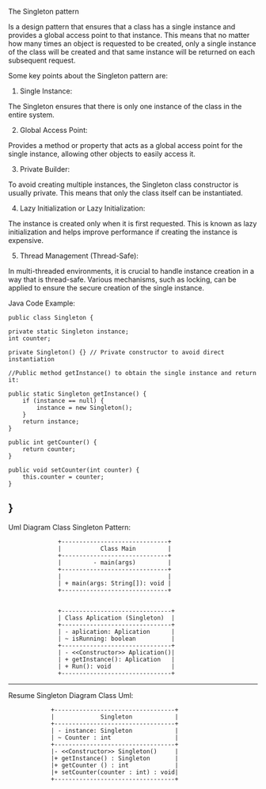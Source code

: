 The Singleton pattern 

Is a design pattern that ensures that a class has a single instance and provides a global access point
to that instance. This means that no matter how many times an object is requested to be created, only a
single instance of the class will be created and that same instance will be returned on each subsequent
request.

Some key points about the Singleton pattern are:

1. Single Instance:

The Singleton ensures that there is only one instance of the class in the entire system.

2. Global Access Point:

Provides a method or property that acts as a global access point for the single instance, allowing 
other objects to easily access it.

3. Private Builder:

To avoid creating multiple instances, the Singleton class constructor is usually private. 
This means that only the class itself can be instantiated.

4. Lazy Initialization or Lazy Initialization:

The instance is created only when it is first requested. This is known as lazy initialization and 
helps improve performance if creating the instance is expensive.

5. Thread Management (Thread-Safe):

In multi-threaded environments, it is crucial to handle instance creation in a way that is thread-safe.
Various mechanisms, such as locking, can be applied to ensure the secure creation of the single instance.

Java Code Example:

    public class Singleton {

    private static Singleton instance;
    int counter;

    private Singleton() {} // Private constructor to avoid direct instantiation

    //Public method getInstance() to obtain the single instance and return it:

    public static Singleton getInstance() {
        if (instance == null) {
            instance = new Singleton();
        }
        return instance;
    }

    public int getCounter() {
        return counter;
    }

    public void setCounter(int counter) {
        this.counter = counter;
    }
}
--------------------------------------------------------------------------
Uml Diagram Class Singleton Pattern:

                  +------------------------------+
                  |           Class Main         |
                  +------------------------------+
                  |         - main(args)         |
                  +------------------------------+
                  |                              |
                  | + main(args: String[]): void |
                  +------------------------------+                              
                                  
                                  
                  +-------------------------------+
                  | Class Aplication (Singleton)  |
                  +-------------------------------+
                  | - aplication: Aplication      |
                  | ~ isRunning: boolean          |
                  +-------------------------------+
                  | - <<Constructor>> Aplication()| 
                  | + getInstance(): Aplication   |
                  | + Run(): void                 |
                  +-------------------------------+

--------------------------------------------------------------------------
Resume Singleton Diagram Class Uml:

                +----------------------------------+
                |             Singleton            |
                +----------------------------------+
                | - instance: Singleton            | 
                | ~ Counter : int                  | 
                +----------------------------------+
                |- <<Constructor>> Singleton()     |  
                |+ getInstance() : Singleton       | 
                |+ getCounter () : int             | 
                |+ setCounter(counter : int) : void| 
                +----------------------------------+



